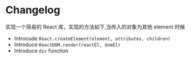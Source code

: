 # Changelog

实现一个简易的 React 库，实现的方法如下,当传入的对象为其他 element 时候

- Introcude `React.createElement(element, attributes, children)`
- Introduce `ReactDOM.render(reactEl, domEl)`
- Introduce `div` function
